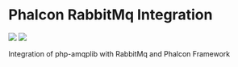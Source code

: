 # Phalcon RabbitMq Integration

![](https://img.shields.io/packagist/dt/videorecruit/phalcon-rabbitmq.svg)
![](https://img.shields.io/packagist/v/videorecruit/phalcon-rabbitmq.svg)

Integration of php-amqplib with RabbitMq and Phalcon Framework
